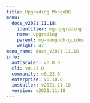 ```yaml
---
title: Upgrading MongoDB
menu:
  docs_v2021.11.18:
    identifier: mg-upgrading
    name: Upgrading
    parent: mg-mongodb-guides
    weight: 42
menu_name: docs_v2021.11.18
info:
  autoscaler: v0.8.0
  cli: v0.23.0
  community: v0.23.0
  enterprise: v0.10.0
  installer: v2021.11.18
  version: v2021.11.18
---
```


